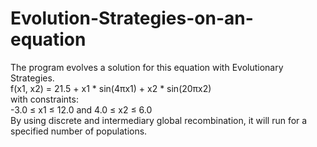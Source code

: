# Evolution-Strategies-on-an-equation
The program evolves a solution for this equation with Evolutionary Strategies.\
f(x1, x2) = 21.5 + x1 * sin(4πx1) + x2 * sin(20πx2) \
with constraints: \
-3.0 ≤ x1 ≤ 12.0 and 4.0 ≤ x2 ≤ 6.0 \
By using discrete and intermediary global recombination, it will run for a specified number of populations. 

